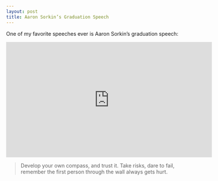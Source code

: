 ```yaml
---
layout: post
title: Aaron Sorkin’s Graduation Speech
---
```

One of my favorite speeches ever is Aaron Sorkin’s graduation speech:
<iframe width="560" height="315" src="https://www.youtube-nocookie.com/embed/hwvilfPWHYI?rel=0" frameborder="0" allow="autoplay; encrypted-media" allowfullscreen></iframe>

> Develop your own compass, and trust it.  Take risks, dare to fail, remember the first person through the wall always gets hurt.
